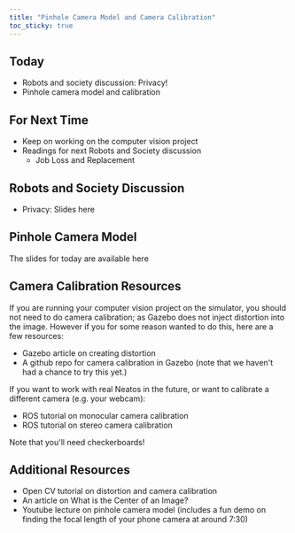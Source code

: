 ```yaml
---
title: "Pinhole Camera Model and Camera Calibration"
toc_sticky: true
---
```


## Today

* Robots and society discussion: Privacy!
* Pinhole camera model and calibration

## For Next Time

* Keep on working on the computer vision project
* Readings for next Robots and Society discussion
   * <a-no-proxy href="https://time.com/5876604/machines-jobs-coronavirus/"> Job Loss and Replacement </a-no-proxy>

## Robots and Society Discussion
* Privacy: <a-no-proxy href="https://docs.google.com/presentation/d/1CL0kqJPcm2B2fiJgnZUSY_n4KXUTVVO3sLs50RWVQAg/edit#">Slides here </a-no-proxy>

## Pinhole Camera Model 

The slides for today are available <a-no-proxy href="https://docs.google.com/presentation/d/183hd5G-3i9NTpyTNFtQoUngpGFm1sggn/edit#slide=id.p19)"> here </a-no-proxy>

## Camera Calibration Resources

If you are running your computer vision project on the simulator, you should not need to do camera calibration; as Gazebo does not inject distortion into the image. However if you for some reason wanted to do this, here are a few resources:

* <a-no-proxy href="http://gazebosim.org/tutorials?tut=camera_distortion&cat=sensors"> Gazebo article on creating distortion </a-no-proxy>
* A <a-no-proxy href="https://github.com/oKermorgant/calibration_gazebo"> github repo </a-no-proxy> for camera calibration in Gazebo (note that we haven't had a chance to try this yet.)


If you want to work with real Neatos in the future, or want to calibrate a different camera (e.g. your webcam):
* <a-no-proxy href="http://wiki.ros.org/camera_calibration/Tutorials/MonocularCalibration"> ROS tutorial on monocular camera calibration </a-no-proxy>
* <a-no-proxy href="http://wiki.ros.org/camera_calibration/Tutorials/StereoCalibration"> ROS tutorial on stereo camera calibration </a-no-proxy> 


Note that you'll need checkerboards!

## Additional Resources

* <a-no-proxy href="https://opencv-python-tutroals.readthedocs.io/en/latest/py_tutorials/py_calib3d/py_calibration/py_calibration.html#calibration"> Open CV tutorial on distortion and camera calibration </a-no-proxy>
* An article on <a-no-proxy href="https://www.ri.cmu.edu/pub_files/pub2/willson_reg_1993_1/willson_reg_1993_1.pdf"> What is the Center of an Image? </a-no-proxy> 
* <a-no-proxy href="https://www.youtube.com/watch?v=nOQvjG7Jbao"> Youtube lecture on pinhole camera model </a-no-proxy> (includes a fun demo on finding the focal length of your phone camera at around 7:30)

